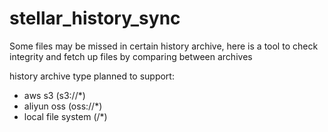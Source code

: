 # stellar_history_sync
Some files may be missed in certain history archive, here is a tool to check integrity and fetch up files by comparing between archives


history archive type planned to support:
* aws s3 (s3://*)
* aliyun oss (oss://*)
* local file system (/*)
